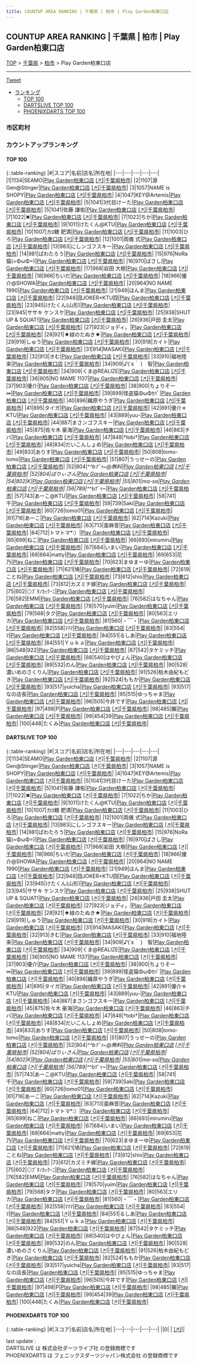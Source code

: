 ```yaml
---
title: COUNTUP AREA RANKING | 千葉県 | 柏市 | Play Garden柏東口店
---
```

## COUNTUP AREA RANKING | 千葉県 | 柏市 | Play Garden柏東口店

[TOP](/darts/rank/) > [千葉県](/darts/rank/千葉県/) > [柏市](/darts/rank/千葉県/柏市/) > Play Garden柏東口店

___

<a href="https://twitter.com/share?ref_src=twsrc%5Etfw" data-text="COUNTUP AREA RANKING | 千葉県柏市Play Garden柏東口店" class="twitter-share-button" data-hashtags="DARTSLIVE,PHOENIXDARTS,darts,ダーツ" data-show-count="false">Tweet</a>

* [ランキング](#カウントアップランキング)
    * [TOP 100](#top-100)
    * [DARTSLIVE TOP 100](#dartslive-top-100)
    * [PHOENIXDARTS TOP 100](#phoenixdarts-top-100)

### 市区町村

<ul>

</ul>

### カウントアップランキング

#### TOP 100



{:.table-ranking}
|#|スコア|名前|店名|所在地|
|---|---|---|---|---|
|1|1134|<span class="rank-name-dl">SEAMO</span>|<a href="/darts/rank/shops/e6a755e302ba4762a3f63593b5358cc4.html">Play Garden柏東口店</a> <a href="https://search.dartslive.com/jp/shop/e6a755e302ba4762a3f63593b5358cc4">[↗]</a>|<a href="/darts/rank/千葉県/柏市">千葉県柏市</a>|
|2|1107|<span class="rank-name-dl">源Gen@Stinger</span>|<a href="/darts/rank/shops/e6a755e302ba4762a3f63593b5358cc4.html">Play Garden柏東口店</a> <a href="https://search.dartslive.com/jp/shop/e6a755e302ba4762a3f63593b5358cc4">[↗]</a>|<a href="/darts/rank/千葉県/柏市">千葉県柏市</a>|
|3|1057|<span class="rank-name-dl">NAME is SHOPY</span>|<a href="/darts/rank/shops/e6a755e302ba4762a3f63593b5358cc4.html">Play Garden柏東口店</a> <a href="https://search.dartslive.com/jp/shop/e6a755e302ba4762a3f63593b5358cc4">[↗]</a>|<a href="/darts/rank/千葉県/柏市">千葉県柏市</a>|
|4|1047|<span class="rank-name-dl">KEY@Artemis</span>|<a href="/darts/rank/shops/e6a755e302ba4762a3f63593b5358cc4.html">Play Garden柏東口店</a> <a href="https://search.dartslive.com/jp/shop/e6a755e302ba4762a3f63593b5358cc4">[↗]</a>|<a href="/darts/rank/千葉県/柏市">千葉県柏市</a>|
|5|1041|<span class="rank-name-dl">3代目けーた</span>|<a href="/darts/rank/shops/e6a755e302ba4762a3f63593b5358cc4.html">Play Garden柏東口店</a> <a href="https://search.dartslive.com/jp/shop/e6a755e302ba4762a3f63593b5358cc4">[↗]</a>|<a href="/darts/rank/千葉県/柏市">千葉県柏市</a>|
|5|1041|<span class="rank-name-dl">佐藤 謙佑</span>|<a href="/darts/rank/shops/e6a755e302ba4762a3f63593b5358cc4.html">Play Garden柏東口店</a> <a href="https://search.dartslive.com/jp/shop/e6a755e302ba4762a3f63593b5358cc4">[↗]</a>|<a href="/darts/rank/千葉県/柏市">千葉県柏市</a>|
|7|1022|<span class="rank-name-dl">✖</span>|<a href="/darts/rank/shops/e6a755e302ba4762a3f63593b5358cc4.html">Play Garden柏東口店</a> <a href="https://search.dartslive.com/jp/shop/e6a755e302ba4762a3f63593b5358cc4">[↗]</a>|<a href="/darts/rank/千葉県/柏市">千葉県柏市</a>|
|7|1022|<span class="rank-name-dl">ちか</span>|<a href="/darts/rank/shops/e6a755e302ba4762a3f63593b5358cc4.html">Play Garden柏東口店</a> <a href="https://search.dartslive.com/jp/shop/e6a755e302ba4762a3f63593b5358cc4">[↗]</a>|<a href="/darts/rank/千葉県/柏市">千葉県柏市</a>|
|9|1011|<span class="rank-name-dl">けたくん@KTU</span>|<a href="/darts/rank/shops/e6a755e302ba4762a3f63593b5358cc4.html">Play Garden柏東口店</a> <a href="https://search.dartslive.com/jp/shop/e6a755e302ba4762a3f63593b5358cc4">[↗]</a>|<a href="/darts/rank/千葉県/柏市">千葉県柏市</a>|
|10|1007|<span class="rank-name-dl">カﾛ糖 肥満</span>|<a href="/darts/rank/shops/e6a755e302ba4762a3f63593b5358cc4.html">Play Garden柏東口店</a> <a href="https://search.dartslive.com/jp/shop/e6a755e302ba4762a3f63593b5358cc4">[↗]</a>|<a href="/darts/rank/千葉県/柏市">千葉県柏市</a>|
|11|1003|<span class="rank-name-dl">ひろ</span>|<a href="/darts/rank/shops/e6a755e302ba4762a3f63593b5358cc4.html">Play Garden柏東口店</a> <a href="https://search.dartslive.com/jp/shop/e6a755e302ba4762a3f63593b5358cc4">[↗]</a>|<a href="/darts/rank/千葉県/柏市">千葉県柏市</a>|
|12|1001|<span class="rank-name-dl">両儀 式</span>|<a href="/darts/rank/shops/e6a755e302ba4762a3f63593b5358cc4.html">Play Garden柏東口店</a> <a href="https://search.dartslive.com/jp/shop/e6a755e302ba4762a3f63593b5358cc4">[↗]</a>|<a href="/darts/rank/千葉県/柏市">千葉県柏市</a>|
|13|983|<span class="rank-name-dl">にしンゴフスキー</span>|<a href="/darts/rank/shops/e6a755e302ba4762a3f63593b5358cc4.html">Play Garden柏東口店</a> <a href="https://search.dartslive.com/jp/shop/e6a755e302ba4762a3f63593b5358cc4">[↗]</a>|<a href="/darts/rank/千葉県/柏市">千葉県柏市</a>|
|14|981|<span class="rank-name-dl">ぱわたろう</span>|<a href="/darts/rank/shops/e6a755e302ba4762a3f63593b5358cc4.html">Play Garden柏東口店</a> <a href="https://search.dartslive.com/jp/shop/e6a755e302ba4762a3f63593b5358cc4">[↗]</a>|<a href="/darts/rank/千葉県/柏市">千葉県柏市</a>|
|15|976|<span class="rank-name-dl">NoRa猫(=ΦωΦ=)</span>|<a href="/darts/rank/shops/e6a755e302ba4762a3f63593b5358cc4.html">Play Garden柏東口店</a> <a href="https://search.dartslive.com/jp/shop/e6a755e302ba4762a3f63593b5358cc4">[↗]</a>|<a href="/darts/rank/千葉県/柏市">千葉県柏市</a>|
|16|970|<span class="rank-name-dl">ばさし</span>|<a href="/darts/rank/shops/e6a755e302ba4762a3f63593b5358cc4.html">Play Garden柏東口店</a> <a href="https://search.dartslive.com/jp/shop/e6a755e302ba4762a3f63593b5358cc4">[↗]</a>|<a href="/darts/rank/千葉県/柏市">千葉県柏市</a>|
|17|968|<span class="rank-name-dl">岩田 大樹</span>|<a href="/darts/rank/shops/e6a755e302ba4762a3f63593b5358cc4.html">Play Garden柏東口店</a> <a href="https://search.dartslive.com/jp/shop/e6a755e302ba4762a3f63593b5358cc4">[↗]</a>|<a href="/darts/rank/千葉県/柏市">千葉県柏市</a>|
|18|966|<span class="rank-name-dl">ちいだ</span>|<a href="/darts/rank/shops/e6a755e302ba4762a3f63593b5358cc4.html">Play Garden柏東口店</a> <a href="https://search.dartslive.com/jp/shop/e6a755e302ba4762a3f63593b5358cc4">[↗]</a>|<a href="/darts/rank/千葉県/柏市">千葉県柏市</a>|
|18|966|<span class="rank-name-dl">優介@SHOWA</span>|<a href="/darts/rank/shops/e6a755e302ba4762a3f63593b5358cc4.html">Play Garden柏東口店</a> <a href="https://search.dartslive.com/jp/shop/e6a755e302ba4762a3f63593b5358cc4">[↗]</a>|<a href="/darts/rank/千葉県/柏市">千葉県柏市</a>|
|20|964|<span class="rank-name-dl">NO NAME 1990</span>|<a href="/darts/rank/shops/e6a755e302ba4762a3f63593b5358cc4.html">Play Garden柏東口店</a> <a href="https://search.dartslive.com/jp/shop/e6a755e302ba4762a3f63593b5358cc4">[↗]</a>|<a href="/darts/rank/千葉県/柏市">千葉県柏市</a>|
|21|949|<span class="rank-name-dl">ほんま</span>|<a href="/darts/rank/shops/e6a755e302ba4762a3f63593b5358cc4.html">Play Garden柏東口店</a> <a href="https://search.dartslive.com/jp/shop/e6a755e302ba4762a3f63593b5358cc4">[↗]</a>|<a href="/darts/rank/千葉県/柏市">千葉県柏市</a>|
|22|948|<span class="rank-name-dl">囧JOKER×KTU囧</span>|<a href="/darts/rank/shops/e6a755e302ba4762a3f63593b5358cc4.html">Play Garden柏東口店</a> <a href="https://search.dartslive.com/jp/shop/e6a755e302ba4762a3f63593b5358cc4">[↗]</a>|<a href="/darts/rank/千葉県/柏市">千葉県柏市</a>|
|23|945|<span class="rank-name-dl">けたくん(山形)</span>|<a href="/darts/rank/shops/e6a755e302ba4762a3f63593b5358cc4.html">Play Garden柏東口店</a> <a href="https://search.dartslive.com/jp/shop/e6a755e302ba4762a3f63593b5358cc4">[↗]</a>|<a href="/darts/rank/千葉県/柏市">千葉県柏市</a>|
|23|945|<span class="rank-name-dl">ササキ ケンスケ</span>|<a href="/darts/rank/shops/e6a755e302ba4762a3f63593b5358cc4.html">Play Garden柏東口店</a> <a href="https://search.dartslive.com/jp/shop/e6a755e302ba4762a3f63593b5358cc4">[↗]</a>|<a href="/darts/rank/千葉県/柏市">千葉県柏市</a>|
|25|938|<span class="rank-name-dl">SHUT UP &amp; SQUAT!</span>|<a href="/darts/rank/shops/e6a755e302ba4762a3f63593b5358cc4.html">Play Garden柏東口店</a> <a href="https://search.dartslive.com/jp/shop/e6a755e302ba4762a3f63593b5358cc4">[↗]</a>|<a href="/darts/rank/千葉県/柏市">千葉県柏市</a>|
|26|936|<span class="rank-name-dl">戸田 圭太</span>|<a href="/darts/rank/shops/e6a755e302ba4762a3f63593b5358cc4.html">Play Garden柏東口店</a> <a href="https://search.dartslive.com/jp/shop/e6a755e302ba4762a3f63593b5358cc4">[↗]</a>|<a href="/darts/rank/千葉県/柏市">千葉県柏市</a>|
|27|923|<span class="rank-name-dl">ジョディ。</span>|<a href="/darts/rank/shops/e6a755e302ba4762a3f63593b5358cc4.html">Play Garden柏東口店</a> <a href="https://search.dartslive.com/jp/shop/e6a755e302ba4762a3f63593b5358cc4">[↗]</a>|<a href="/darts/rank/千葉県/柏市">千葉県柏市</a>|
|28|921|<span class="rank-name-dl">★緑のたぬき★</span>|<a href="/darts/rank/shops/e6a755e302ba4762a3f63593b5358cc4.html">Play Garden柏東口店</a> <a href="https://search.dartslive.com/jp/shop/e6a755e302ba4762a3f63593b5358cc4">[↗]</a>|<a href="/darts/rank/千葉県/柏市">千葉県柏市</a>|
|29|919|<span class="rank-name-dl">しゅう</span>|<a href="/darts/rank/shops/e6a755e302ba4762a3f63593b5358cc4.html">Play Garden柏東口店</a> <a href="https://search.dartslive.com/jp/shop/e6a755e302ba4762a3f63593b5358cc4">[↗]</a>|<a href="/darts/rank/千葉県/柏市">千葉県柏市</a>|
|30|918|<span class="rank-name-dl">カイト</span>|<a href="/darts/rank/shops/e6a755e302ba4762a3f63593b5358cc4.html">Play Garden柏東口店</a> <a href="https://search.dartslive.com/jp/shop/e6a755e302ba4762a3f63593b5358cc4">[↗]</a>|<a href="/darts/rank/千葉県/柏市">千葉県柏市</a>|
|31|914|<span class="rank-name-dl">MASAKI</span>|<a href="/darts/rank/shops/e6a755e302ba4762a3f63593b5358cc4.html">Play Garden柏東口店</a> <a href="https://search.dartslive.com/jp/shop/e6a755e302ba4762a3f63593b5358cc4">[↗]</a>|<a href="/darts/rank/千葉県/柏市">千葉県柏市</a>|
|32|913|<span class="rank-name-dl">きむ</span>|<a href="/darts/rank/shops/e6a755e302ba4762a3f63593b5358cc4.html">Play Garden柏東口店</a> <a href="https://search.dartslive.com/jp/shop/e6a755e302ba4762a3f63593b5358cc4">[↗]</a>|<a href="/darts/rank/千葉県/柏市">千葉県柏市</a>|
|33|910|<span class="rank-name-dl">福地陸来</span>|<a href="/darts/rank/shops/e6a755e302ba4762a3f63593b5358cc4.html">Play Garden柏東口店</a> <a href="https://search.dartslive.com/jp/shop/e6a755e302ba4762a3f63593b5358cc4">[↗]</a>|<a href="/darts/rank/千葉県/柏市">千葉県柏市</a>|
|34|909|<span class="rank-name-dl">♪(´ε｀ )　智</span>|<a href="/darts/rank/shops/e6a755e302ba4762a3f63593b5358cc4.html">Play Garden柏東口店</a> <a href="https://search.dartslive.com/jp/shop/e6a755e302ba4762a3f63593b5358cc4">[↗]</a>|<a href="/darts/rank/千葉県/柏市">千葉県柏市</a>|
|34|909|<span class="rank-name-dl">くま@REALIZE</span>|<a href="/darts/rank/shops/e6a755e302ba4762a3f63593b5358cc4.html">Play Garden柏東口店</a> <a href="https://search.dartslive.com/jp/shop/e6a755e302ba4762a3f63593b5358cc4">[↗]</a>|<a href="/darts/rank/千葉県/柏市">千葉県柏市</a>|
|36|905|<span class="rank-name-dl">NO MAME 1137</span>|<a href="/darts/rank/shops/e6a755e302ba4762a3f63593b5358cc4.html">Play Garden柏東口店</a> <a href="https://search.dartslive.com/jp/shop/e6a755e302ba4762a3f63593b5358cc4">[↗]</a>|<a href="/darts/rank/千葉県/柏市">千葉県柏市</a>|
|37|903|<span class="rank-name-dl">優介</span>|<a href="/darts/rank/shops/e6a755e302ba4762a3f63593b5358cc4.html">Play Garden柏東口店</a> <a href="https://search.dartslive.com/jp/shop/e6a755e302ba4762a3f63593b5358cc4">[↗]</a>|<a href="/darts/rank/千葉県/柏市">千葉県柏市</a>|
|38|900|<span class="rank-name-dl">ちょりそー ∞</span>|<a href="/darts/rank/shops/e6a755e302ba4762a3f63593b5358cc4.html">Play Garden柏東口店</a> <a href="https://search.dartslive.com/jp/shop/e6a755e302ba4762a3f63593b5358cc4">[↗]</a>|<a href="/darts/rank/千葉県/柏市">千葉県柏市</a>|
|39|899|<span class="rank-name-dl">怪盗猫ΦωΦｾﾊﾟ</span>|<a href="/darts/rank/shops/e6a755e302ba4762a3f63593b5358cc4.html">Play Garden柏東口店</a> <a href="https://search.dartslive.com/jp/shop/e6a755e302ba4762a3f63593b5358cc4">[↗]</a>|<a href="/darts/rank/千葉県/柏市">千葉県柏市</a>|
|40|896|<span class="rank-name-dl">織原やうぎ</span>|<a href="/darts/rank/shops/e6a755e302ba4762a3f63593b5358cc4.html">Play Garden柏東口店</a> <a href="https://search.dartslive.com/jp/shop/e6a755e302ba4762a3f63593b5358cc4">[↗]</a>|<a href="/darts/rank/千葉県/柏市">千葉県柏市</a>|
|41|895|<span class="rank-name-dl">タイガ</span>|<a href="/darts/rank/shops/e6a755e302ba4762a3f63593b5358cc4.html">Play Garden柏東口店</a> <a href="https://search.dartslive.com/jp/shop/e6a755e302ba4762a3f63593b5358cc4">[↗]</a>|<a href="/darts/rank/千葉県/柏市">千葉県柏市</a>|
|42|891|<span class="rank-name-dl">優介＊KTU</span>|<a href="/darts/rank/shops/e6a755e302ba4762a3f63593b5358cc4.html">Play Garden柏東口店</a> <a href="https://search.dartslive.com/jp/shop/e6a755e302ba4762a3f63593b5358cc4">[↗]</a>|<a href="/darts/rank/千葉県/柏市">千葉県柏市</a>|
|43|889|<span class="rank-name-dl">yuu-</span>|<a href="/darts/rank/shops/e6a755e302ba4762a3f63593b5358cc4.html">Play Garden柏東口店</a> <a href="https://search.dartslive.com/jp/shop/e6a755e302ba4762a3f63593b5358cc4">[↗]</a>|<a href="/darts/rank/千葉県/柏市">千葉県柏市</a>|
|44|887|<span class="rank-name-dl">まさンゴフスキー</span>|<a href="/darts/rank/shops/e6a755e302ba4762a3f63593b5358cc4.html">Play Garden柏東口店</a> <a href="https://search.dartslive.com/jp/shop/e6a755e302ba4762a3f63593b5358cc4">[↗]</a>|<a href="/darts/rank/千葉県/柏市">千葉県柏市</a>|
|45|875|<span class="rank-name-dl">佐々木 豪海</span>|<a href="/darts/rank/shops/e6a755e302ba4762a3f63593b5358cc4.html">Play Garden柏東口店</a> <a href="https://search.dartslive.com/jp/shop/e6a755e302ba4762a3f63593b5358cc4">[↗]</a>|<a href="/darts/rank/千葉県/柏市">千葉県柏市</a>|
|46|863|<span class="rank-name-dl">チバ</span>|<a href="/darts/rank/shops/e6a755e302ba4762a3f63593b5358cc4.html">Play Garden柏東口店</a> <a href="https://search.dartslive.com/jp/shop/e6a755e302ba4762a3f63593b5358cc4">[↗]</a>|<a href="/darts/rank/千葉県/柏市">千葉県柏市</a>|
|47|848|<span class="rank-name-dl">†tobi†</span>|<a href="/darts/rank/shops/e6a755e302ba4762a3f63593b5358cc4.html">Play Garden柏東口店</a> <a href="https://search.dartslive.com/jp/shop/e6a755e302ba4762a3f63593b5358cc4">[↗]</a>|<a href="/darts/rank/千葉県/柏市">千葉県柏市</a>|
|48|834|<span class="rank-name-dl">だいこんしょめ</span>|<a href="/darts/rank/shops/e6a755e302ba4762a3f63593b5358cc4.html">Play Garden柏東口店</a> <a href="https://search.dartslive.com/jp/shop/e6a755e302ba4762a3f63593b5358cc4">[↗]</a>|<a href="/darts/rank/千葉県/柏市">千葉県柏市</a>|
|49|833|<span class="rank-name-dl">ありす</span>|<a href="/darts/rank/shops/e6a755e302ba4762a3f63593b5358cc4.html">Play Garden柏東口店</a> <a href="https://search.dartslive.com/jp/shop/e6a755e302ba4762a3f63593b5358cc4">[↗]</a>|<a href="/darts/rank/千葉県/柏市">千葉県柏市</a>|
|50|808|<span class="rank-name-dl">tomo-tomo</span>|<a href="/darts/rank/shops/e6a755e302ba4762a3f63593b5358cc4.html">Play Garden柏東口店</a> <a href="https://search.dartslive.com/jp/shop/e6a755e302ba4762a3f63593b5358cc4">[↗]</a>|<a href="/darts/rank/千葉県/柏市">千葉県柏市</a>|
|51|807|<span class="rank-name-dl">うっせーの</span>|<a href="/darts/rank/shops/e6a755e302ba4762a3f63593b5358cc4.html">Play Garden柏東口店</a> <a href="https://search.dartslive.com/jp/shop/e6a755e302ba4762a3f63593b5358cc4">[↗]</a>|<a href="/darts/rank/千葉県/柏市">千葉県柏市</a>|
|52|804|<span class="rank-name-dl">^_^bｸﾞｩ~@無料</span>|<a href="/darts/rank/shops/e6a755e302ba4762a3f63593b5358cc4.html">Play Garden柏東口店</a> <a href="https://search.dartslive.com/jp/shop/e6a755e302ba4762a3f63593b5358cc4">[↗]</a>|<a href="/darts/rank/千葉県/柏市">千葉県柏市</a>|
|52|804|<span class="rank-name-dl">ばりぃさん</span>|<a href="/darts/rank/shops/e6a755e302ba4762a3f63593b5358cc4.html">Play Garden柏東口店</a> <a href="https://search.dartslive.com/jp/shop/e6a755e302ba4762a3f63593b5358cc4">[↗]</a>|<a href="/darts/rank/千葉県/柏市">千葉県柏市</a>|
|54|802|<span class="rank-name-dl">K</span>|<a href="/darts/rank/shops/e6a755e302ba4762a3f63593b5358cc4.html">Play Garden柏東口店</a> <a href="https://search.dartslive.com/jp/shop/e6a755e302ba4762a3f63593b5358cc4">[↗]</a>|<a href="/darts/rank/千葉県/柏市">千葉県柏市</a>|
|55|801|<span class="rank-name-dl">ma-sa</span>|<a href="/darts/rank/shops/e6a755e302ba4762a3f63593b5358cc4.html">Play Garden柏東口店</a> <a href="https://search.dartslive.com/jp/shop/e6a755e302ba4762a3f63593b5358cc4">[↗]</a>|<a href="/darts/rank/千葉県/柏市">千葉県柏市</a>|
|56|789|<span class="rank-name-dl">^_^bｸﾞｩ~</span>|<a href="/darts/rank/shops/e6a755e302ba4762a3f63593b5358cc4.html">Play Garden柏東口店</a> <a href="https://search.dartslive.com/jp/shop/e6a755e302ba4762a3f63593b5358cc4">[↗]</a>|<a href="/darts/rank/千葉県/柏市">千葉県柏市</a>|
|57|743|<span class="rank-name-dl">あーこ@KTU</span>|<a href="/darts/rank/shops/e6a755e302ba4762a3f63593b5358cc4.html">Play Garden柏東口店</a> <a href="https://search.dartslive.com/jp/shop/e6a755e302ba4762a3f63593b5358cc4">[↗]</a>|<a href="/darts/rank/千葉県/柏市">千葉県柏市</a>|
|58|741|<span class="rank-name-dl">千</span>|<a href="/darts/rank/shops/e6a755e302ba4762a3f63593b5358cc4.html">Play Garden柏東口店</a> <a href="https://search.dartslive.com/jp/shop/e6a755e302ba4762a3f63593b5358cc4">[↗]</a>|<a href="/darts/rank/千葉県/柏市">千葉県柏市</a>|
|59|739|<span class="rank-name-dl">Saki</span>|<a href="/darts/rank/shops/e6a755e302ba4762a3f63593b5358cc4.html">Play Garden柏東口店</a> <a href="https://search.dartslive.com/jp/shop/e6a755e302ba4762a3f63593b5358cc4">[↗]</a>|<a href="/darts/rank/千葉県/柏市">千葉県柏市</a>|
|60|726|<span class="rank-name-dl">tomo01</span>|<a href="/darts/rank/shops/e6a755e302ba4762a3f63593b5358cc4.html">Play Garden柏東口店</a> <a href="https://search.dartslive.com/jp/shop/e6a755e302ba4762a3f63593b5358cc4">[↗]</a>|<a href="/darts/rank/千葉県/柏市">千葉県柏市</a>|
|61|716|<span class="rank-name-dl">あーこ</span>|<a href="/darts/rank/shops/e6a755e302ba4762a3f63593b5358cc4.html">Play Garden柏東口店</a> <a href="https://search.dartslive.com/jp/shop/e6a755e302ba4762a3f63593b5358cc4">[↗]</a>|<a href="/darts/rank/千葉県/柏市">千葉県柏市</a>|
|62|714|<span class="rank-name-dl">Kazuki</span>|<a href="/darts/rank/shops/e6a755e302ba4762a3f63593b5358cc4.html">Play Garden柏東口店</a> <a href="https://search.dartslive.com/jp/shop/e6a755e302ba4762a3f63593b5358cc4">[↗]</a>|<a href="/darts/rank/千葉県/柏市">千葉県柏市</a>|
|63|713|<span class="rank-name-dl">亜麻音</span>|<a href="/darts/rank/shops/e6a755e302ba4762a3f63593b5358cc4.html">Play Garden柏東口店</a> <a href="https://search.dartslive.com/jp/shop/e6a755e302ba4762a3f63593b5358cc4">[↗]</a>|<a href="/darts/rank/千葉県/柏市">千葉県柏市</a>|
|64|712|<span class="rank-name-dl">トマトマ*:）</span>|<a href="/darts/rank/shops/e6a755e302ba4762a3f63593b5358cc4.html">Play Garden柏東口店</a> <a href="https://search.dartslive.com/jp/shop/e6a755e302ba4762a3f63593b5358cc4">[↗]</a>|<a href="/darts/rank/千葉県/柏市">千葉県柏市</a>|
|65|699|<span class="rank-name-dl">ねこ</span>|<a href="/darts/rank/shops/e6a755e302ba4762a3f63593b5358cc4.html">Play Garden柏東口店</a> <a href="https://search.dartslive.com/jp/shop/e6a755e302ba4762a3f63593b5358cc4">[↗]</a>|<a href="/darts/rank/千葉県/柏市">千葉県柏市</a>|
|66|693|<span class="rank-name-dl">mirumiru</span>|<a href="/darts/rank/shops/e6a755e302ba4762a3f63593b5358cc4.html">Play Garden柏東口店</a> <a href="https://search.dartslive.com/jp/shop/e6a755e302ba4762a3f63593b5358cc4">[↗]</a>|<a href="/darts/rank/千葉県/柏市">千葉県柏市</a>|
|67|684|<span class="rank-name-dl">いまい</span>|<a href="/darts/rank/shops/e6a755e302ba4762a3f63593b5358cc4.html">Play Garden柏東口店</a> <a href="https://search.dartslive.com/jp/shop/e6a755e302ba4762a3f63593b5358cc4">[↗]</a>|<a href="/darts/rank/千葉県/柏市">千葉県柏市</a>|
|68|664|<span class="rank-name-dl">matty</span>|<a href="/darts/rank/shops/e6a755e302ba4762a3f63593b5358cc4.html">Play Garden柏東口店</a> <a href="https://search.dartslive.com/jp/shop/e6a755e302ba4762a3f63593b5358cc4">[↗]</a>|<a href="/darts/rank/千葉県/柏市">千葉県柏市</a>|
|69|653|<span class="rank-name-dl">花乃</span>|<a href="/darts/rank/shops/e6a755e302ba4762a3f63593b5358cc4.html">Play Garden柏東口店</a> <a href="https://search.dartslive.com/jp/shop/e6a755e302ba4762a3f63593b5358cc4">[↗]</a>|<a href="/darts/rank/千葉県/柏市">千葉県柏市</a>|
|70|623|<span class="rank-name-dl">まゆまーゆ</span>|<a href="/darts/rank/shops/e6a755e302ba4762a3f63593b5358cc4.html">Play Garden柏東口店</a> <a href="https://search.dartslive.com/jp/shop/e6a755e302ba4762a3f63593b5358cc4">[↗]</a>|<a href="/darts/rank/千葉県/柏市">千葉県柏市</a>|
|71|621|<span class="rank-name-dl">鳩</span>|<a href="/darts/rank/shops/e6a755e302ba4762a3f63593b5358cc4.html">Play Garden柏東口店</a> <a href="https://search.dartslive.com/jp/shop/e6a755e302ba4762a3f63593b5358cc4">[↗]</a>|<a href="/darts/rank/千葉県/柏市">千葉県柏市</a>|
|72|619|<span class="rank-name-dl">ことね</span>|<a href="/darts/rank/shops/e6a755e302ba4762a3f63593b5358cc4.html">Play Garden柏東口店</a> <a href="https://search.dartslive.com/jp/shop/e6a755e302ba4762a3f63593b5358cc4">[↗]</a>|<a href="/darts/rank/千葉県/柏市">千葉県柏市</a>|
|73|612|<span class="rank-name-dl">shio</span>|<a href="/darts/rank/shops/e6a755e302ba4762a3f63593b5358cc4.html">Play Garden柏東口店</a> <a href="https://search.dartslive.com/jp/shop/e6a755e302ba4762a3f63593b5358cc4">[↗]</a>|<a href="/darts/rank/千葉県/柏市">千葉県柏市</a>|
|73|612|<span class="rank-name-dl">カズミチ嫁</span>|<a href="/darts/rank/shops/e6a755e302ba4762a3f63593b5358cc4.html">Play Garden柏東口店</a> <a href="https://search.dartslive.com/jp/shop/e6a755e302ba4762a3f63593b5358cc4">[↗]</a>|<a href="/darts/rank/千葉県/柏市">千葉県柏市</a>|
|75|602|<span class="rank-name-dl">◎ﾌﾞﾀﾉｶｯｸｰﾆ</span>|<a href="/darts/rank/shops/e6a755e302ba4762a3f63593b5358cc4.html">Play Garden柏東口店</a> <a href="https://search.dartslive.com/jp/shop/e6a755e302ba4762a3f63593b5358cc4">[↗]</a>|<a href="/darts/rank/千葉県/柏市">千葉県柏市</a>|
|76|582|<span class="rank-name-dl">EMM</span>|<a href="/darts/rank/shops/e6a755e302ba4762a3f63593b5358cc4.html">Play Garden柏東口店</a> <a href="https://search.dartslive.com/jp/shop/e6a755e302ba4762a3f63593b5358cc4">[↗]</a>|<a href="/darts/rank/千葉県/柏市">千葉県柏市</a>|
|76|582|<span class="rank-name-dl">はなちゃん</span>|<a href="/darts/rank/shops/e6a755e302ba4762a3f63593b5358cc4.html">Play Garden柏東口店</a> <a href="https://search.dartslive.com/jp/shop/e6a755e302ba4762a3f63593b5358cc4">[↗]</a>|<a href="/darts/rank/千葉県/柏市">千葉県柏市</a>|
|78|570|<span class="rank-name-dl">yuim</span>|<a href="/darts/rank/shops/e6a755e302ba4762a3f63593b5358cc4.html">Play Garden柏東口店</a> <a href="https://search.dartslive.com/jp/shop/e6a755e302ba4762a3f63593b5358cc4">[↗]</a>|<a href="/darts/rank/千葉県/柏市">千葉県柏市</a>|
|79|568|<span class="rank-name-dl">タク</span>|<a href="/darts/rank/shops/e6a755e302ba4762a3f63593b5358cc4.html">Play Garden柏東口店</a> <a href="https://search.dartslive.com/jp/shop/e6a755e302ba4762a3f63593b5358cc4">[↗]</a>|<a href="/darts/rank/千葉県/柏市">千葉県柏市</a>|
|80|563|<span class="rank-name-dl">エリカ</span>|<a href="/darts/rank/shops/e6a755e302ba4762a3f63593b5358cc4.html">Play Garden柏東口店</a> <a href="https://search.dartslive.com/jp/shop/e6a755e302ba4762a3f63593b5358cc4">[↗]</a>|<a href="/darts/rank/千葉県/柏市">千葉県柏市</a>|
|81|560|<span class="rank-name-dl">・﹋・</span>|<a href="/darts/rank/shops/e6a755e302ba4762a3f63593b5358cc4.html">Play Garden柏東口店</a> <a href="https://search.dartslive.com/jp/shop/e6a755e302ba4762a3f63593b5358cc4">[↗]</a>|<a href="/darts/rank/千葉県/柏市">千葉県柏市</a>|
|82|558|<span class="rank-name-dl">ﾏﾏﾏ</span>|<a href="/darts/rank/shops/e6a755e302ba4762a3f63593b5358cc4.html">Play Garden柏東口店</a> <a href="https://search.dartslive.com/jp/shop/e6a755e302ba4762a3f63593b5358cc4">[↗]</a>|<a href="/darts/rank/千葉県/柏市">千葉県柏市</a>|
|83|554|<span class="rank-name-dl">ﾏ</span>|<a href="/darts/rank/shops/e6a755e302ba4762a3f63593b5358cc4.html">Play Garden柏東口店</a> <a href="https://search.dartslive.com/jp/shop/e6a755e302ba4762a3f63593b5358cc4">[↗]</a>|<a href="/darts/rank/千葉県/柏市">千葉県柏市</a>|
|84|551|<span class="rank-name-dl">るしあ</span>|<a href="/darts/rank/shops/e6a755e302ba4762a3f63593b5358cc4.html">Play Garden柏東口店</a> <a href="https://search.dartslive.com/jp/shop/e6a755e302ba4762a3f63593b5358cc4">[↗]</a>|<a href="/darts/rank/千葉県/柏市">千葉県柏市</a>|
|84|551|<span class="rank-name-dl">Ｙｕｋａ</span>|<a href="/darts/rank/shops/e6a755e302ba4762a3f63593b5358cc4.html">Play Garden柏東口店</a> <a href="https://search.dartslive.com/jp/shop/e6a755e302ba4762a3f63593b5358cc4">[↗]</a>|<a href="/darts/rank/千葉県/柏市">千葉県柏市</a>|
|86|548|<span class="rank-name-dl">922</span>|<a href="/darts/rank/shops/e6a755e302ba4762a3f63593b5358cc4.html">Play Garden柏東口店</a> <a href="https://search.dartslive.com/jp/shop/e6a755e302ba4762a3f63593b5358cc4">[↗]</a>|<a href="/darts/rank/千葉県/柏市">千葉県柏市</a>|
|87|542|<span class="rank-name-dl">タケミッチ</span>|<a href="/darts/rank/shops/e6a755e302ba4762a3f63593b5358cc4.html">Play Garden柏東口店</a> <a href="https://search.dartslive.com/jp/shop/e6a755e302ba4762a3f63593b5358cc4">[↗]</a>|<a href="/darts/rank/千葉県/柏市">千葉県柏市</a>|
|88|540|<span class="rank-name-dl">はやぴょん</span>|<a href="/darts/rank/shops/e6a755e302ba4762a3f63593b5358cc4.html">Play Garden柏東口店</a> <a href="https://search.dartslive.com/jp/shop/e6a755e302ba4762a3f63593b5358cc4">[↗]</a>|<a href="/darts/rank/千葉県/柏市">千葉県柏市</a>|
|89|532|<span class="rank-name-dl">のん</span>|<a href="/darts/rank/shops/e6a755e302ba4762a3f63593b5358cc4.html">Play Garden柏東口店</a> <a href="https://search.dartslive.com/jp/shop/e6a755e302ba4762a3f63593b5358cc4">[↗]</a>|<a href="/darts/rank/千葉県/柏市">千葉県柏市</a>|
|90|528|<span class="rank-name-dl">濃いめのさくりん</span>|<a href="/darts/rank/shops/e6a755e302ba4762a3f63593b5358cc4.html">Play Garden柏東口店</a> <a href="https://search.dartslive.com/jp/shop/e6a755e302ba4762a3f63593b5358cc4">[↗]</a>|<a href="/darts/rank/千葉県/柏市">千葉県柏市</a>|
|91|526|<span class="rank-name-dl">柏木由紀もどき</span>|<a href="/darts/rank/shops/e6a755e302ba4762a3f63593b5358cc4.html">Play Garden柏東口店</a> <a href="https://search.dartslive.com/jp/shop/e6a755e302ba4762a3f63593b5358cc4">[↗]</a>|<a href="/darts/rank/千葉県/柏市">千葉県柏市</a>|
|92|524|<span class="rank-name-dl">ももか</span>|<a href="/darts/rank/shops/e6a755e302ba4762a3f63593b5358cc4.html">Play Garden柏東口店</a> <a href="https://search.dartslive.com/jp/shop/e6a755e302ba4762a3f63593b5358cc4">[↗]</a>|<a href="/darts/rank/千葉県/柏市">千葉県柏市</a>|
|93|517|<span class="rank-name-dl">yuicha</span>|<a href="/darts/rank/shops/e6a755e302ba4762a3f63593b5358cc4.html">Play Garden柏東口店</a> <a href="https://search.dartslive.com/jp/shop/e6a755e302ba4762a3f63593b5358cc4">[↗]</a>|<a href="/darts/rank/千葉県/柏市">千葉県柏市</a>|
|93|517|<span class="rank-name-dl">なの店長</span>|<a href="/darts/rank/shops/e6a755e302ba4762a3f63593b5358cc4.html">Play Garden柏東口店</a> <a href="https://search.dartslive.com/jp/shop/e6a755e302ba4762a3f63593b5358cc4">[↗]</a>|<a href="/darts/rank/千葉県/柏市">千葉県柏市</a>|
|95|515|<span class="rank-name-dl">ゆっちゃま</span>|<a href="/darts/rank/shops/e6a755e302ba4762a3f63593b5358cc4.html">Play Garden柏東口店</a> <a href="https://search.dartslive.com/jp/shop/e6a755e302ba4762a3f63593b5358cc4">[↗]</a>|<a href="/darts/rank/千葉県/柏市">千葉県柏市</a>|
|96|505|<span class="rank-name-dl">今井です</span>|<a href="/darts/rank/shops/e6a755e302ba4762a3f63593b5358cc4.html">Play Garden柏東口店</a> <a href="https://search.dartslive.com/jp/shop/e6a755e302ba4762a3f63593b5358cc4">[↗]</a>|<a href="/darts/rank/千葉県/柏市">千葉県柏市</a>|
|97|498|<span class="rank-name-dl">P</span>|<a href="/darts/rank/shops/e6a755e302ba4762a3f63593b5358cc4.html">Play Garden柏東口店</a> <a href="https://search.dartslive.com/jp/shop/e6a755e302ba4762a3f63593b5358cc4">[↗]</a>|<a href="/darts/rank/千葉県/柏市">千葉県柏市</a>|
|98|485|<span class="rank-name-dl">獺</span>|<a href="/darts/rank/shops/e6a755e302ba4762a3f63593b5358cc4.html">Play Garden柏東口店</a> <a href="https://search.dartslive.com/jp/shop/e6a755e302ba4762a3f63593b5358cc4">[↗]</a>|<a href="/darts/rank/千葉県/柏市">千葉県柏市</a>|
|99|454|<span class="rank-name-dl">39</span>|<a href="/darts/rank/shops/e6a755e302ba4762a3f63593b5358cc4.html">Play Garden柏東口店</a> <a href="https://search.dartslive.com/jp/shop/e6a755e302ba4762a3f63593b5358cc4">[↗]</a>|<a href="/darts/rank/千葉県/柏市">千葉県柏市</a>|
|100|448|<span class="rank-name-dl">たくみ</span>|<a href="/darts/rank/shops/e6a755e302ba4762a3f63593b5358cc4.html">Play Garden柏東口店</a> <a href="https://search.dartslive.com/jp/shop/e6a755e302ba4762a3f63593b5358cc4">[↗]</a>|<a href="/darts/rank/千葉県/柏市">千葉県柏市</a>|


#### DARTSLIVE TOP 100



{:.table-ranking}
|#|スコア|名前|店名|所在地|
|---|---|---|---|---|
|1|1134|<span class="rank-name-dl">SEAMO</span>|<a href="/darts/rank/shops/e6a755e302ba4762a3f63593b5358cc4.html">Play Garden柏東口店</a> <a href="https://search.dartslive.com/jp/shop/e6a755e302ba4762a3f63593b5358cc4">[↗]</a>|<a href="/darts/rank/千葉県/柏市">千葉県柏市</a>|
|2|1107|<span class="rank-name-dl">源Gen@Stinger</span>|<a href="/darts/rank/shops/e6a755e302ba4762a3f63593b5358cc4.html">Play Garden柏東口店</a> <a href="https://search.dartslive.com/jp/shop/e6a755e302ba4762a3f63593b5358cc4">[↗]</a>|<a href="/darts/rank/千葉県/柏市">千葉県柏市</a>|
|3|1057|<span class="rank-name-dl">NAME is SHOPY</span>|<a href="/darts/rank/shops/e6a755e302ba4762a3f63593b5358cc4.html">Play Garden柏東口店</a> <a href="https://search.dartslive.com/jp/shop/e6a755e302ba4762a3f63593b5358cc4">[↗]</a>|<a href="/darts/rank/千葉県/柏市">千葉県柏市</a>|
|4|1047|<span class="rank-name-dl">KEY@Artemis</span>|<a href="/darts/rank/shops/e6a755e302ba4762a3f63593b5358cc4.html">Play Garden柏東口店</a> <a href="https://search.dartslive.com/jp/shop/e6a755e302ba4762a3f63593b5358cc4">[↗]</a>|<a href="/darts/rank/千葉県/柏市">千葉県柏市</a>|
|5|1041|<span class="rank-name-dl">3代目けーた</span>|<a href="/darts/rank/shops/e6a755e302ba4762a3f63593b5358cc4.html">Play Garden柏東口店</a> <a href="https://search.dartslive.com/jp/shop/e6a755e302ba4762a3f63593b5358cc4">[↗]</a>|<a href="/darts/rank/千葉県/柏市">千葉県柏市</a>|
|5|1041|<span class="rank-name-dl">佐藤 謙佑</span>|<a href="/darts/rank/shops/e6a755e302ba4762a3f63593b5358cc4.html">Play Garden柏東口店</a> <a href="https://search.dartslive.com/jp/shop/e6a755e302ba4762a3f63593b5358cc4">[↗]</a>|<a href="/darts/rank/千葉県/柏市">千葉県柏市</a>|
|7|1022|<span class="rank-name-dl">✖</span>|<a href="/darts/rank/shops/e6a755e302ba4762a3f63593b5358cc4.html">Play Garden柏東口店</a> <a href="https://search.dartslive.com/jp/shop/e6a755e302ba4762a3f63593b5358cc4">[↗]</a>|<a href="/darts/rank/千葉県/柏市">千葉県柏市</a>|
|7|1022|<span class="rank-name-dl">ちか</span>|<a href="/darts/rank/shops/e6a755e302ba4762a3f63593b5358cc4.html">Play Garden柏東口店</a> <a href="https://search.dartslive.com/jp/shop/e6a755e302ba4762a3f63593b5358cc4">[↗]</a>|<a href="/darts/rank/千葉県/柏市">千葉県柏市</a>|
|9|1011|<span class="rank-name-dl">けたくん@KTU</span>|<a href="/darts/rank/shops/e6a755e302ba4762a3f63593b5358cc4.html">Play Garden柏東口店</a> <a href="https://search.dartslive.com/jp/shop/e6a755e302ba4762a3f63593b5358cc4">[↗]</a>|<a href="/darts/rank/千葉県/柏市">千葉県柏市</a>|
|10|1007|<span class="rank-name-dl">カﾛ糖 肥満</span>|<a href="/darts/rank/shops/e6a755e302ba4762a3f63593b5358cc4.html">Play Garden柏東口店</a> <a href="https://search.dartslive.com/jp/shop/e6a755e302ba4762a3f63593b5358cc4">[↗]</a>|<a href="/darts/rank/千葉県/柏市">千葉県柏市</a>|
|11|1003|<span class="rank-name-dl">ひろ</span>|<a href="/darts/rank/shops/e6a755e302ba4762a3f63593b5358cc4.html">Play Garden柏東口店</a> <a href="https://search.dartslive.com/jp/shop/e6a755e302ba4762a3f63593b5358cc4">[↗]</a>|<a href="/darts/rank/千葉県/柏市">千葉県柏市</a>|
|12|1001|<span class="rank-name-dl">両儀 式</span>|<a href="/darts/rank/shops/e6a755e302ba4762a3f63593b5358cc4.html">Play Garden柏東口店</a> <a href="https://search.dartslive.com/jp/shop/e6a755e302ba4762a3f63593b5358cc4">[↗]</a>|<a href="/darts/rank/千葉県/柏市">千葉県柏市</a>|
|13|983|<span class="rank-name-dl">にしンゴフスキー</span>|<a href="/darts/rank/shops/e6a755e302ba4762a3f63593b5358cc4.html">Play Garden柏東口店</a> <a href="https://search.dartslive.com/jp/shop/e6a755e302ba4762a3f63593b5358cc4">[↗]</a>|<a href="/darts/rank/千葉県/柏市">千葉県柏市</a>|
|14|981|<span class="rank-name-dl">ぱわたろう</span>|<a href="/darts/rank/shops/e6a755e302ba4762a3f63593b5358cc4.html">Play Garden柏東口店</a> <a href="https://search.dartslive.com/jp/shop/e6a755e302ba4762a3f63593b5358cc4">[↗]</a>|<a href="/darts/rank/千葉県/柏市">千葉県柏市</a>|
|15|976|<span class="rank-name-dl">NoRa猫(=ΦωΦ=)</span>|<a href="/darts/rank/shops/e6a755e302ba4762a3f63593b5358cc4.html">Play Garden柏東口店</a> <a href="https://search.dartslive.com/jp/shop/e6a755e302ba4762a3f63593b5358cc4">[↗]</a>|<a href="/darts/rank/千葉県/柏市">千葉県柏市</a>|
|16|970|<span class="rank-name-dl">ばさし</span>|<a href="/darts/rank/shops/e6a755e302ba4762a3f63593b5358cc4.html">Play Garden柏東口店</a> <a href="https://search.dartslive.com/jp/shop/e6a755e302ba4762a3f63593b5358cc4">[↗]</a>|<a href="/darts/rank/千葉県/柏市">千葉県柏市</a>|
|17|968|<span class="rank-name-dl">岩田 大樹</span>|<a href="/darts/rank/shops/e6a755e302ba4762a3f63593b5358cc4.html">Play Garden柏東口店</a> <a href="https://search.dartslive.com/jp/shop/e6a755e302ba4762a3f63593b5358cc4">[↗]</a>|<a href="/darts/rank/千葉県/柏市">千葉県柏市</a>|
|18|966|<span class="rank-name-dl">ちいだ</span>|<a href="/darts/rank/shops/e6a755e302ba4762a3f63593b5358cc4.html">Play Garden柏東口店</a> <a href="https://search.dartslive.com/jp/shop/e6a755e302ba4762a3f63593b5358cc4">[↗]</a>|<a href="/darts/rank/千葉県/柏市">千葉県柏市</a>|
|18|966|<span class="rank-name-dl">優介@SHOWA</span>|<a href="/darts/rank/shops/e6a755e302ba4762a3f63593b5358cc4.html">Play Garden柏東口店</a> <a href="https://search.dartslive.com/jp/shop/e6a755e302ba4762a3f63593b5358cc4">[↗]</a>|<a href="/darts/rank/千葉県/柏市">千葉県柏市</a>|
|20|964|<span class="rank-name-dl">NO NAME 1990</span>|<a href="/darts/rank/shops/e6a755e302ba4762a3f63593b5358cc4.html">Play Garden柏東口店</a> <a href="https://search.dartslive.com/jp/shop/e6a755e302ba4762a3f63593b5358cc4">[↗]</a>|<a href="/darts/rank/千葉県/柏市">千葉県柏市</a>|
|21|949|<span class="rank-name-dl">ほんま</span>|<a href="/darts/rank/shops/e6a755e302ba4762a3f63593b5358cc4.html">Play Garden柏東口店</a> <a href="https://search.dartslive.com/jp/shop/e6a755e302ba4762a3f63593b5358cc4">[↗]</a>|<a href="/darts/rank/千葉県/柏市">千葉県柏市</a>|
|22|948|<span class="rank-name-dl">囧JOKER×KTU囧</span>|<a href="/darts/rank/shops/e6a755e302ba4762a3f63593b5358cc4.html">Play Garden柏東口店</a> <a href="https://search.dartslive.com/jp/shop/e6a755e302ba4762a3f63593b5358cc4">[↗]</a>|<a href="/darts/rank/千葉県/柏市">千葉県柏市</a>|
|23|945|<span class="rank-name-dl">けたくん(山形)</span>|<a href="/darts/rank/shops/e6a755e302ba4762a3f63593b5358cc4.html">Play Garden柏東口店</a> <a href="https://search.dartslive.com/jp/shop/e6a755e302ba4762a3f63593b5358cc4">[↗]</a>|<a href="/darts/rank/千葉県/柏市">千葉県柏市</a>|
|23|945|<span class="rank-name-dl">ササキ ケンスケ</span>|<a href="/darts/rank/shops/e6a755e302ba4762a3f63593b5358cc4.html">Play Garden柏東口店</a> <a href="https://search.dartslive.com/jp/shop/e6a755e302ba4762a3f63593b5358cc4">[↗]</a>|<a href="/darts/rank/千葉県/柏市">千葉県柏市</a>|
|25|938|<span class="rank-name-dl">SHUT UP &amp; SQUAT!</span>|<a href="/darts/rank/shops/e6a755e302ba4762a3f63593b5358cc4.html">Play Garden柏東口店</a> <a href="https://search.dartslive.com/jp/shop/e6a755e302ba4762a3f63593b5358cc4">[↗]</a>|<a href="/darts/rank/千葉県/柏市">千葉県柏市</a>|
|26|936|<span class="rank-name-dl">戸田 圭太</span>|<a href="/darts/rank/shops/e6a755e302ba4762a3f63593b5358cc4.html">Play Garden柏東口店</a> <a href="https://search.dartslive.com/jp/shop/e6a755e302ba4762a3f63593b5358cc4">[↗]</a>|<a href="/darts/rank/千葉県/柏市">千葉県柏市</a>|
|27|923|<span class="rank-name-dl">ジョディ。</span>|<a href="/darts/rank/shops/e6a755e302ba4762a3f63593b5358cc4.html">Play Garden柏東口店</a> <a href="https://search.dartslive.com/jp/shop/e6a755e302ba4762a3f63593b5358cc4">[↗]</a>|<a href="/darts/rank/千葉県/柏市">千葉県柏市</a>|
|28|921|<span class="rank-name-dl">★緑のたぬき★</span>|<a href="/darts/rank/shops/e6a755e302ba4762a3f63593b5358cc4.html">Play Garden柏東口店</a> <a href="https://search.dartslive.com/jp/shop/e6a755e302ba4762a3f63593b5358cc4">[↗]</a>|<a href="/darts/rank/千葉県/柏市">千葉県柏市</a>|
|29|919|<span class="rank-name-dl">しゅう</span>|<a href="/darts/rank/shops/e6a755e302ba4762a3f63593b5358cc4.html">Play Garden柏東口店</a> <a href="https://search.dartslive.com/jp/shop/e6a755e302ba4762a3f63593b5358cc4">[↗]</a>|<a href="/darts/rank/千葉県/柏市">千葉県柏市</a>|
|30|918|<span class="rank-name-dl">カイト</span>|<a href="/darts/rank/shops/e6a755e302ba4762a3f63593b5358cc4.html">Play Garden柏東口店</a> <a href="https://search.dartslive.com/jp/shop/e6a755e302ba4762a3f63593b5358cc4">[↗]</a>|<a href="/darts/rank/千葉県/柏市">千葉県柏市</a>|
|31|914|<span class="rank-name-dl">MASAKI</span>|<a href="/darts/rank/shops/e6a755e302ba4762a3f63593b5358cc4.html">Play Garden柏東口店</a> <a href="https://search.dartslive.com/jp/shop/e6a755e302ba4762a3f63593b5358cc4">[↗]</a>|<a href="/darts/rank/千葉県/柏市">千葉県柏市</a>|
|32|913|<span class="rank-name-dl">きむ</span>|<a href="/darts/rank/shops/e6a755e302ba4762a3f63593b5358cc4.html">Play Garden柏東口店</a> <a href="https://search.dartslive.com/jp/shop/e6a755e302ba4762a3f63593b5358cc4">[↗]</a>|<a href="/darts/rank/千葉県/柏市">千葉県柏市</a>|
|33|910|<span class="rank-name-dl">福地陸来</span>|<a href="/darts/rank/shops/e6a755e302ba4762a3f63593b5358cc4.html">Play Garden柏東口店</a> <a href="https://search.dartslive.com/jp/shop/e6a755e302ba4762a3f63593b5358cc4">[↗]</a>|<a href="/darts/rank/千葉県/柏市">千葉県柏市</a>|
|34|909|<span class="rank-name-dl">♪(´ε｀ )　智</span>|<a href="/darts/rank/shops/e6a755e302ba4762a3f63593b5358cc4.html">Play Garden柏東口店</a> <a href="https://search.dartslive.com/jp/shop/e6a755e302ba4762a3f63593b5358cc4">[↗]</a>|<a href="/darts/rank/千葉県/柏市">千葉県柏市</a>|
|34|909|<span class="rank-name-dl">くま@REALIZE</span>|<a href="/darts/rank/shops/e6a755e302ba4762a3f63593b5358cc4.html">Play Garden柏東口店</a> <a href="https://search.dartslive.com/jp/shop/e6a755e302ba4762a3f63593b5358cc4">[↗]</a>|<a href="/darts/rank/千葉県/柏市">千葉県柏市</a>|
|36|905|<span class="rank-name-dl">NO MAME 1137</span>|<a href="/darts/rank/shops/e6a755e302ba4762a3f63593b5358cc4.html">Play Garden柏東口店</a> <a href="https://search.dartslive.com/jp/shop/e6a755e302ba4762a3f63593b5358cc4">[↗]</a>|<a href="/darts/rank/千葉県/柏市">千葉県柏市</a>|
|37|903|<span class="rank-name-dl">優介</span>|<a href="/darts/rank/shops/e6a755e302ba4762a3f63593b5358cc4.html">Play Garden柏東口店</a> <a href="https://search.dartslive.com/jp/shop/e6a755e302ba4762a3f63593b5358cc4">[↗]</a>|<a href="/darts/rank/千葉県/柏市">千葉県柏市</a>|
|38|900|<span class="rank-name-dl">ちょりそー ∞</span>|<a href="/darts/rank/shops/e6a755e302ba4762a3f63593b5358cc4.html">Play Garden柏東口店</a> <a href="https://search.dartslive.com/jp/shop/e6a755e302ba4762a3f63593b5358cc4">[↗]</a>|<a href="/darts/rank/千葉県/柏市">千葉県柏市</a>|
|39|899|<span class="rank-name-dl">怪盗猫ΦωΦｾﾊﾟ</span>|<a href="/darts/rank/shops/e6a755e302ba4762a3f63593b5358cc4.html">Play Garden柏東口店</a> <a href="https://search.dartslive.com/jp/shop/e6a755e302ba4762a3f63593b5358cc4">[↗]</a>|<a href="/darts/rank/千葉県/柏市">千葉県柏市</a>|
|40|896|<span class="rank-name-dl">織原やうぎ</span>|<a href="/darts/rank/shops/e6a755e302ba4762a3f63593b5358cc4.html">Play Garden柏東口店</a> <a href="https://search.dartslive.com/jp/shop/e6a755e302ba4762a3f63593b5358cc4">[↗]</a>|<a href="/darts/rank/千葉県/柏市">千葉県柏市</a>|
|41|895|<span class="rank-name-dl">タイガ</span>|<a href="/darts/rank/shops/e6a755e302ba4762a3f63593b5358cc4.html">Play Garden柏東口店</a> <a href="https://search.dartslive.com/jp/shop/e6a755e302ba4762a3f63593b5358cc4">[↗]</a>|<a href="/darts/rank/千葉県/柏市">千葉県柏市</a>|
|42|891|<span class="rank-name-dl">優介＊KTU</span>|<a href="/darts/rank/shops/e6a755e302ba4762a3f63593b5358cc4.html">Play Garden柏東口店</a> <a href="https://search.dartslive.com/jp/shop/e6a755e302ba4762a3f63593b5358cc4">[↗]</a>|<a href="/darts/rank/千葉県/柏市">千葉県柏市</a>|
|43|889|<span class="rank-name-dl">yuu-</span>|<a href="/darts/rank/shops/e6a755e302ba4762a3f63593b5358cc4.html">Play Garden柏東口店</a> <a href="https://search.dartslive.com/jp/shop/e6a755e302ba4762a3f63593b5358cc4">[↗]</a>|<a href="/darts/rank/千葉県/柏市">千葉県柏市</a>|
|44|887|<span class="rank-name-dl">まさンゴフスキー</span>|<a href="/darts/rank/shops/e6a755e302ba4762a3f63593b5358cc4.html">Play Garden柏東口店</a> <a href="https://search.dartslive.com/jp/shop/e6a755e302ba4762a3f63593b5358cc4">[↗]</a>|<a href="/darts/rank/千葉県/柏市">千葉県柏市</a>|
|45|875|<span class="rank-name-dl">佐々木 豪海</span>|<a href="/darts/rank/shops/e6a755e302ba4762a3f63593b5358cc4.html">Play Garden柏東口店</a> <a href="https://search.dartslive.com/jp/shop/e6a755e302ba4762a3f63593b5358cc4">[↗]</a>|<a href="/darts/rank/千葉県/柏市">千葉県柏市</a>|
|46|863|<span class="rank-name-dl">チバ</span>|<a href="/darts/rank/shops/e6a755e302ba4762a3f63593b5358cc4.html">Play Garden柏東口店</a> <a href="https://search.dartslive.com/jp/shop/e6a755e302ba4762a3f63593b5358cc4">[↗]</a>|<a href="/darts/rank/千葉県/柏市">千葉県柏市</a>|
|47|848|<span class="rank-name-dl">†tobi†</span>|<a href="/darts/rank/shops/e6a755e302ba4762a3f63593b5358cc4.html">Play Garden柏東口店</a> <a href="https://search.dartslive.com/jp/shop/e6a755e302ba4762a3f63593b5358cc4">[↗]</a>|<a href="/darts/rank/千葉県/柏市">千葉県柏市</a>|
|48|834|<span class="rank-name-dl">だいこんしょめ</span>|<a href="/darts/rank/shops/e6a755e302ba4762a3f63593b5358cc4.html">Play Garden柏東口店</a> <a href="https://search.dartslive.com/jp/shop/e6a755e302ba4762a3f63593b5358cc4">[↗]</a>|<a href="/darts/rank/千葉県/柏市">千葉県柏市</a>|
|49|833|<span class="rank-name-dl">ありす</span>|<a href="/darts/rank/shops/e6a755e302ba4762a3f63593b5358cc4.html">Play Garden柏東口店</a> <a href="https://search.dartslive.com/jp/shop/e6a755e302ba4762a3f63593b5358cc4">[↗]</a>|<a href="/darts/rank/千葉県/柏市">千葉県柏市</a>|
|50|808|<span class="rank-name-dl">tomo-tomo</span>|<a href="/darts/rank/shops/e6a755e302ba4762a3f63593b5358cc4.html">Play Garden柏東口店</a> <a href="https://search.dartslive.com/jp/shop/e6a755e302ba4762a3f63593b5358cc4">[↗]</a>|<a href="/darts/rank/千葉県/柏市">千葉県柏市</a>|
|51|807|<span class="rank-name-dl">うっせーの</span>|<a href="/darts/rank/shops/e6a755e302ba4762a3f63593b5358cc4.html">Play Garden柏東口店</a> <a href="https://search.dartslive.com/jp/shop/e6a755e302ba4762a3f63593b5358cc4">[↗]</a>|<a href="/darts/rank/千葉県/柏市">千葉県柏市</a>|
|52|804|<span class="rank-name-dl">^_^bｸﾞｩ~@無料</span>|<a href="/darts/rank/shops/e6a755e302ba4762a3f63593b5358cc4.html">Play Garden柏東口店</a> <a href="https://search.dartslive.com/jp/shop/e6a755e302ba4762a3f63593b5358cc4">[↗]</a>|<a href="/darts/rank/千葉県/柏市">千葉県柏市</a>|
|52|804|<span class="rank-name-dl">ばりぃさん</span>|<a href="/darts/rank/shops/e6a755e302ba4762a3f63593b5358cc4.html">Play Garden柏東口店</a> <a href="https://search.dartslive.com/jp/shop/e6a755e302ba4762a3f63593b5358cc4">[↗]</a>|<a href="/darts/rank/千葉県/柏市">千葉県柏市</a>|
|54|802|<span class="rank-name-dl">K</span>|<a href="/darts/rank/shops/e6a755e302ba4762a3f63593b5358cc4.html">Play Garden柏東口店</a> <a href="https://search.dartslive.com/jp/shop/e6a755e302ba4762a3f63593b5358cc4">[↗]</a>|<a href="/darts/rank/千葉県/柏市">千葉県柏市</a>|
|55|801|<span class="rank-name-dl">ma-sa</span>|<a href="/darts/rank/shops/e6a755e302ba4762a3f63593b5358cc4.html">Play Garden柏東口店</a> <a href="https://search.dartslive.com/jp/shop/e6a755e302ba4762a3f63593b5358cc4">[↗]</a>|<a href="/darts/rank/千葉県/柏市">千葉県柏市</a>|
|56|789|<span class="rank-name-dl">^_^bｸﾞｩ~</span>|<a href="/darts/rank/shops/e6a755e302ba4762a3f63593b5358cc4.html">Play Garden柏東口店</a> <a href="https://search.dartslive.com/jp/shop/e6a755e302ba4762a3f63593b5358cc4">[↗]</a>|<a href="/darts/rank/千葉県/柏市">千葉県柏市</a>|
|57|743|<span class="rank-name-dl">あーこ@KTU</span>|<a href="/darts/rank/shops/e6a755e302ba4762a3f63593b5358cc4.html">Play Garden柏東口店</a> <a href="https://search.dartslive.com/jp/shop/e6a755e302ba4762a3f63593b5358cc4">[↗]</a>|<a href="/darts/rank/千葉県/柏市">千葉県柏市</a>|
|58|741|<span class="rank-name-dl">千</span>|<a href="/darts/rank/shops/e6a755e302ba4762a3f63593b5358cc4.html">Play Garden柏東口店</a> <a href="https://search.dartslive.com/jp/shop/e6a755e302ba4762a3f63593b5358cc4">[↗]</a>|<a href="/darts/rank/千葉県/柏市">千葉県柏市</a>|
|59|739|<span class="rank-name-dl">Saki</span>|<a href="/darts/rank/shops/e6a755e302ba4762a3f63593b5358cc4.html">Play Garden柏東口店</a> <a href="https://search.dartslive.com/jp/shop/e6a755e302ba4762a3f63593b5358cc4">[↗]</a>|<a href="/darts/rank/千葉県/柏市">千葉県柏市</a>|
|60|726|<span class="rank-name-dl">tomo01</span>|<a href="/darts/rank/shops/e6a755e302ba4762a3f63593b5358cc4.html">Play Garden柏東口店</a> <a href="https://search.dartslive.com/jp/shop/e6a755e302ba4762a3f63593b5358cc4">[↗]</a>|<a href="/darts/rank/千葉県/柏市">千葉県柏市</a>|
|61|716|<span class="rank-name-dl">あーこ</span>|<a href="/darts/rank/shops/e6a755e302ba4762a3f63593b5358cc4.html">Play Garden柏東口店</a> <a href="https://search.dartslive.com/jp/shop/e6a755e302ba4762a3f63593b5358cc4">[↗]</a>|<a href="/darts/rank/千葉県/柏市">千葉県柏市</a>|
|62|714|<span class="rank-name-dl">Kazuki</span>|<a href="/darts/rank/shops/e6a755e302ba4762a3f63593b5358cc4.html">Play Garden柏東口店</a> <a href="https://search.dartslive.com/jp/shop/e6a755e302ba4762a3f63593b5358cc4">[↗]</a>|<a href="/darts/rank/千葉県/柏市">千葉県柏市</a>|
|63|713|<span class="rank-name-dl">亜麻音</span>|<a href="/darts/rank/shops/e6a755e302ba4762a3f63593b5358cc4.html">Play Garden柏東口店</a> <a href="https://search.dartslive.com/jp/shop/e6a755e302ba4762a3f63593b5358cc4">[↗]</a>|<a href="/darts/rank/千葉県/柏市">千葉県柏市</a>|
|64|712|<span class="rank-name-dl">トマトマ*:）</span>|<a href="/darts/rank/shops/e6a755e302ba4762a3f63593b5358cc4.html">Play Garden柏東口店</a> <a href="https://search.dartslive.com/jp/shop/e6a755e302ba4762a3f63593b5358cc4">[↗]</a>|<a href="/darts/rank/千葉県/柏市">千葉県柏市</a>|
|65|699|<span class="rank-name-dl">ねこ</span>|<a href="/darts/rank/shops/e6a755e302ba4762a3f63593b5358cc4.html">Play Garden柏東口店</a> <a href="https://search.dartslive.com/jp/shop/e6a755e302ba4762a3f63593b5358cc4">[↗]</a>|<a href="/darts/rank/千葉県/柏市">千葉県柏市</a>|
|66|693|<span class="rank-name-dl">mirumiru</span>|<a href="/darts/rank/shops/e6a755e302ba4762a3f63593b5358cc4.html">Play Garden柏東口店</a> <a href="https://search.dartslive.com/jp/shop/e6a755e302ba4762a3f63593b5358cc4">[↗]</a>|<a href="/darts/rank/千葉県/柏市">千葉県柏市</a>|
|67|684|<span class="rank-name-dl">いまい</span>|<a href="/darts/rank/shops/e6a755e302ba4762a3f63593b5358cc4.html">Play Garden柏東口店</a> <a href="https://search.dartslive.com/jp/shop/e6a755e302ba4762a3f63593b5358cc4">[↗]</a>|<a href="/darts/rank/千葉県/柏市">千葉県柏市</a>|
|68|664|<span class="rank-name-dl">matty</span>|<a href="/darts/rank/shops/e6a755e302ba4762a3f63593b5358cc4.html">Play Garden柏東口店</a> <a href="https://search.dartslive.com/jp/shop/e6a755e302ba4762a3f63593b5358cc4">[↗]</a>|<a href="/darts/rank/千葉県/柏市">千葉県柏市</a>|
|69|653|<span class="rank-name-dl">花乃</span>|<a href="/darts/rank/shops/e6a755e302ba4762a3f63593b5358cc4.html">Play Garden柏東口店</a> <a href="https://search.dartslive.com/jp/shop/e6a755e302ba4762a3f63593b5358cc4">[↗]</a>|<a href="/darts/rank/千葉県/柏市">千葉県柏市</a>|
|70|623|<span class="rank-name-dl">まゆまーゆ</span>|<a href="/darts/rank/shops/e6a755e302ba4762a3f63593b5358cc4.html">Play Garden柏東口店</a> <a href="https://search.dartslive.com/jp/shop/e6a755e302ba4762a3f63593b5358cc4">[↗]</a>|<a href="/darts/rank/千葉県/柏市">千葉県柏市</a>|
|71|621|<span class="rank-name-dl">鳩</span>|<a href="/darts/rank/shops/e6a755e302ba4762a3f63593b5358cc4.html">Play Garden柏東口店</a> <a href="https://search.dartslive.com/jp/shop/e6a755e302ba4762a3f63593b5358cc4">[↗]</a>|<a href="/darts/rank/千葉県/柏市">千葉県柏市</a>|
|72|619|<span class="rank-name-dl">ことね</span>|<a href="/darts/rank/shops/e6a755e302ba4762a3f63593b5358cc4.html">Play Garden柏東口店</a> <a href="https://search.dartslive.com/jp/shop/e6a755e302ba4762a3f63593b5358cc4">[↗]</a>|<a href="/darts/rank/千葉県/柏市">千葉県柏市</a>|
|73|612|<span class="rank-name-dl">shio</span>|<a href="/darts/rank/shops/e6a755e302ba4762a3f63593b5358cc4.html">Play Garden柏東口店</a> <a href="https://search.dartslive.com/jp/shop/e6a755e302ba4762a3f63593b5358cc4">[↗]</a>|<a href="/darts/rank/千葉県/柏市">千葉県柏市</a>|
|73|612|<span class="rank-name-dl">カズミチ嫁</span>|<a href="/darts/rank/shops/e6a755e302ba4762a3f63593b5358cc4.html">Play Garden柏東口店</a> <a href="https://search.dartslive.com/jp/shop/e6a755e302ba4762a3f63593b5358cc4">[↗]</a>|<a href="/darts/rank/千葉県/柏市">千葉県柏市</a>|
|75|602|<span class="rank-name-dl">◎ﾌﾞﾀﾉｶｯｸｰﾆ</span>|<a href="/darts/rank/shops/e6a755e302ba4762a3f63593b5358cc4.html">Play Garden柏東口店</a> <a href="https://search.dartslive.com/jp/shop/e6a755e302ba4762a3f63593b5358cc4">[↗]</a>|<a href="/darts/rank/千葉県/柏市">千葉県柏市</a>|
|76|582|<span class="rank-name-dl">EMM</span>|<a href="/darts/rank/shops/e6a755e302ba4762a3f63593b5358cc4.html">Play Garden柏東口店</a> <a href="https://search.dartslive.com/jp/shop/e6a755e302ba4762a3f63593b5358cc4">[↗]</a>|<a href="/darts/rank/千葉県/柏市">千葉県柏市</a>|
|76|582|<span class="rank-name-dl">はなちゃん</span>|<a href="/darts/rank/shops/e6a755e302ba4762a3f63593b5358cc4.html">Play Garden柏東口店</a> <a href="https://search.dartslive.com/jp/shop/e6a755e302ba4762a3f63593b5358cc4">[↗]</a>|<a href="/darts/rank/千葉県/柏市">千葉県柏市</a>|
|78|570|<span class="rank-name-dl">yuim</span>|<a href="/darts/rank/shops/e6a755e302ba4762a3f63593b5358cc4.html">Play Garden柏東口店</a> <a href="https://search.dartslive.com/jp/shop/e6a755e302ba4762a3f63593b5358cc4">[↗]</a>|<a href="/darts/rank/千葉県/柏市">千葉県柏市</a>|
|79|568|<span class="rank-name-dl">タク</span>|<a href="/darts/rank/shops/e6a755e302ba4762a3f63593b5358cc4.html">Play Garden柏東口店</a> <a href="https://search.dartslive.com/jp/shop/e6a755e302ba4762a3f63593b5358cc4">[↗]</a>|<a href="/darts/rank/千葉県/柏市">千葉県柏市</a>|
|80|563|<span class="rank-name-dl">エリカ</span>|<a href="/darts/rank/shops/e6a755e302ba4762a3f63593b5358cc4.html">Play Garden柏東口店</a> <a href="https://search.dartslive.com/jp/shop/e6a755e302ba4762a3f63593b5358cc4">[↗]</a>|<a href="/darts/rank/千葉県/柏市">千葉県柏市</a>|
|81|560|<span class="rank-name-dl">・﹋・</span>|<a href="/darts/rank/shops/e6a755e302ba4762a3f63593b5358cc4.html">Play Garden柏東口店</a> <a href="https://search.dartslive.com/jp/shop/e6a755e302ba4762a3f63593b5358cc4">[↗]</a>|<a href="/darts/rank/千葉県/柏市">千葉県柏市</a>|
|82|558|<span class="rank-name-dl">ﾏﾏﾏ</span>|<a href="/darts/rank/shops/e6a755e302ba4762a3f63593b5358cc4.html">Play Garden柏東口店</a> <a href="https://search.dartslive.com/jp/shop/e6a755e302ba4762a3f63593b5358cc4">[↗]</a>|<a href="/darts/rank/千葉県/柏市">千葉県柏市</a>|
|83|554|<span class="rank-name-dl">ﾏ</span>|<a href="/darts/rank/shops/e6a755e302ba4762a3f63593b5358cc4.html">Play Garden柏東口店</a> <a href="https://search.dartslive.com/jp/shop/e6a755e302ba4762a3f63593b5358cc4">[↗]</a>|<a href="/darts/rank/千葉県/柏市">千葉県柏市</a>|
|84|551|<span class="rank-name-dl">るしあ</span>|<a href="/darts/rank/shops/e6a755e302ba4762a3f63593b5358cc4.html">Play Garden柏東口店</a> <a href="https://search.dartslive.com/jp/shop/e6a755e302ba4762a3f63593b5358cc4">[↗]</a>|<a href="/darts/rank/千葉県/柏市">千葉県柏市</a>|
|84|551|<span class="rank-name-dl">Ｙｕｋａ</span>|<a href="/darts/rank/shops/e6a755e302ba4762a3f63593b5358cc4.html">Play Garden柏東口店</a> <a href="https://search.dartslive.com/jp/shop/e6a755e302ba4762a3f63593b5358cc4">[↗]</a>|<a href="/darts/rank/千葉県/柏市">千葉県柏市</a>|
|86|548|<span class="rank-name-dl">922</span>|<a href="/darts/rank/shops/e6a755e302ba4762a3f63593b5358cc4.html">Play Garden柏東口店</a> <a href="https://search.dartslive.com/jp/shop/e6a755e302ba4762a3f63593b5358cc4">[↗]</a>|<a href="/darts/rank/千葉県/柏市">千葉県柏市</a>|
|87|542|<span class="rank-name-dl">タケミッチ</span>|<a href="/darts/rank/shops/e6a755e302ba4762a3f63593b5358cc4.html">Play Garden柏東口店</a> <a href="https://search.dartslive.com/jp/shop/e6a755e302ba4762a3f63593b5358cc4">[↗]</a>|<a href="/darts/rank/千葉県/柏市">千葉県柏市</a>|
|88|540|<span class="rank-name-dl">はやぴょん</span>|<a href="/darts/rank/shops/e6a755e302ba4762a3f63593b5358cc4.html">Play Garden柏東口店</a> <a href="https://search.dartslive.com/jp/shop/e6a755e302ba4762a3f63593b5358cc4">[↗]</a>|<a href="/darts/rank/千葉県/柏市">千葉県柏市</a>|
|89|532|<span class="rank-name-dl">のん</span>|<a href="/darts/rank/shops/e6a755e302ba4762a3f63593b5358cc4.html">Play Garden柏東口店</a> <a href="https://search.dartslive.com/jp/shop/e6a755e302ba4762a3f63593b5358cc4">[↗]</a>|<a href="/darts/rank/千葉県/柏市">千葉県柏市</a>|
|90|528|<span class="rank-name-dl">濃いめのさくりん</span>|<a href="/darts/rank/shops/e6a755e302ba4762a3f63593b5358cc4.html">Play Garden柏東口店</a> <a href="https://search.dartslive.com/jp/shop/e6a755e302ba4762a3f63593b5358cc4">[↗]</a>|<a href="/darts/rank/千葉県/柏市">千葉県柏市</a>|
|91|526|<span class="rank-name-dl">柏木由紀もどき</span>|<a href="/darts/rank/shops/e6a755e302ba4762a3f63593b5358cc4.html">Play Garden柏東口店</a> <a href="https://search.dartslive.com/jp/shop/e6a755e302ba4762a3f63593b5358cc4">[↗]</a>|<a href="/darts/rank/千葉県/柏市">千葉県柏市</a>|
|92|524|<span class="rank-name-dl">ももか</span>|<a href="/darts/rank/shops/e6a755e302ba4762a3f63593b5358cc4.html">Play Garden柏東口店</a> <a href="https://search.dartslive.com/jp/shop/e6a755e302ba4762a3f63593b5358cc4">[↗]</a>|<a href="/darts/rank/千葉県/柏市">千葉県柏市</a>|
|93|517|<span class="rank-name-dl">yuicha</span>|<a href="/darts/rank/shops/e6a755e302ba4762a3f63593b5358cc4.html">Play Garden柏東口店</a> <a href="https://search.dartslive.com/jp/shop/e6a755e302ba4762a3f63593b5358cc4">[↗]</a>|<a href="/darts/rank/千葉県/柏市">千葉県柏市</a>|
|93|517|<span class="rank-name-dl">なの店長</span>|<a href="/darts/rank/shops/e6a755e302ba4762a3f63593b5358cc4.html">Play Garden柏東口店</a> <a href="https://search.dartslive.com/jp/shop/e6a755e302ba4762a3f63593b5358cc4">[↗]</a>|<a href="/darts/rank/千葉県/柏市">千葉県柏市</a>|
|95|515|<span class="rank-name-dl">ゆっちゃま</span>|<a href="/darts/rank/shops/e6a755e302ba4762a3f63593b5358cc4.html">Play Garden柏東口店</a> <a href="https://search.dartslive.com/jp/shop/e6a755e302ba4762a3f63593b5358cc4">[↗]</a>|<a href="/darts/rank/千葉県/柏市">千葉県柏市</a>|
|96|505|<span class="rank-name-dl">今井です</span>|<a href="/darts/rank/shops/e6a755e302ba4762a3f63593b5358cc4.html">Play Garden柏東口店</a> <a href="https://search.dartslive.com/jp/shop/e6a755e302ba4762a3f63593b5358cc4">[↗]</a>|<a href="/darts/rank/千葉県/柏市">千葉県柏市</a>|
|97|498|<span class="rank-name-dl">P</span>|<a href="/darts/rank/shops/e6a755e302ba4762a3f63593b5358cc4.html">Play Garden柏東口店</a> <a href="https://search.dartslive.com/jp/shop/e6a755e302ba4762a3f63593b5358cc4">[↗]</a>|<a href="/darts/rank/千葉県/柏市">千葉県柏市</a>|
|98|485|<span class="rank-name-dl">獺</span>|<a href="/darts/rank/shops/e6a755e302ba4762a3f63593b5358cc4.html">Play Garden柏東口店</a> <a href="https://search.dartslive.com/jp/shop/e6a755e302ba4762a3f63593b5358cc4">[↗]</a>|<a href="/darts/rank/千葉県/柏市">千葉県柏市</a>|
|99|454|<span class="rank-name-dl">39</span>|<a href="/darts/rank/shops/e6a755e302ba4762a3f63593b5358cc4.html">Play Garden柏東口店</a> <a href="https://search.dartslive.com/jp/shop/e6a755e302ba4762a3f63593b5358cc4">[↗]</a>|<a href="/darts/rank/千葉県/柏市">千葉県柏市</a>|
|100|448|<span class="rank-name-dl">たくみ</span>|<a href="/darts/rank/shops/e6a755e302ba4762a3f63593b5358cc4.html">Play Garden柏東口店</a> <a href="https://search.dartslive.com/jp/shop/e6a755e302ba4762a3f63593b5358cc4">[↗]</a>|<a href="/darts/rank/千葉県/柏市">千葉県柏市</a>|


#### PHOENIXDARTS TOP 100



{:.table-ranking}
|#|スコア|名前|店名|所在地|
|---|---|---|---|---|
||0|<span class="rank-name-dl"> </span>|<a href="/darts/rank/shops/.html"></a> <a href="">[↗]</a>|<a href="/darts/rank//"></a>|


<div class="footer border-top border-gray-light mt-5 pt-3 text-right text-gray">
    last update : <span style="font-weight: italic" id="foot_last_modified"></span><br />
    DARTSLIVE は 株式会社ダーツライブ社 の登録商標です<br />
    PHOENIXDARTS は フェニックスダーツジャパン株式会社 の登録商標です<br />
</div>

<script src="https://cdnjs.cloudflare.com/ajax/libs/jquery.tablesorter/2.31.3/js/jquery.tablesorter.min.js" integrity="sha512-qzgd5cYSZcosqpzpn7zF2ZId8f/8CHmFKZ8j7mU4OUXTNRd5g+ZHBPsgKEwoqxCtdQvExE5LprwwPAgoicguNg==" crossorigin="anonymous" referrerpolicy="no-referrer"></script>
<link rel="stylesheet" href="https://cdnjs.cloudflare.com/ajax/libs/jquery.tablesorter/2.31.3/css/theme.default.min.css" integrity="sha512-wghhOJkjQX0Lh3NSWvNKeZ0ZpNn+SPVXX1Qyc9OCaogADktxrBiBdKGDoqVUOyhStvMBmJQ8ZdMHiR3wuEq8+w==" crossorigin="anonymous" referrerpolicy="no-referrer" />
<script>
$(function() {
    $(".table-ranking").tablesorter({sortList:[[0, 0]]});
    $("#foot_last_modified").text(formatDate(new Date(document.lastModified), 'yyyy-MM-dd HH:mm:ss'));
});
</script>

<script async src="https://platform.twitter.com/widgets.js" charset="utf-8"></script>